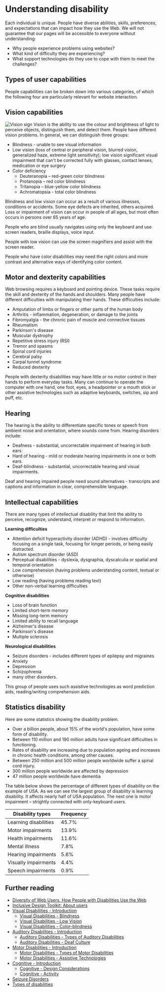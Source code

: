 # Understanding disability
Each individual is unique. People have diverse abilities, skills, preferences, and expectations that can impact how they use the Web. 
We will not guarantee that our pages will be accessible to everyone without understanding:
* Why people experience problems using websites?
* What kind of difficulty they are experiencing?
* What support technologies do they use to cope with them to meet the challenges?

## Types of user capabilities
People capabilities can be broken down into various categories, of which the following four are particularly relevant for website interaction.

## Vision capabilities
![Vision sign](docs/_images/vision.png)
Vision is the ability to use the colour and brightness of light to perceive objects, distinguish them, and detect them. People have different vision problems. In general, we can distinguish three groups:
* Blindness - unable to see visual information
* Low vision (loss of central or peripheral vision, blurred vision, generalized haze, extreme light sensitivity); low vision significant visual impairment that can't be corrected fully with glasses, contact lenses, medication or eye surgery
* Color deficiency
  * Deuteranopia – red-green color blindness
  * Protanopia – red color blindness  
  * Tritanopia – blue-yellow color blindness
  * Achromatopsia - total color blindness

Blindness and low vision can occur as a result of various illnesses, conditions or accidents. Some eye defects are inherited, others acquired. Loss or impairment of vision can occur in people of all ages, but most often occurs in persons over 65 years of age.

People who are blind usually navigates using only the keyboard and use screen readers, braille displays, voice input.

People with low vision can use the screen magnifiers and assist with the screen reader.

People who have color disabilities may need the right colors and more contrast and alternative ways of identifying color content. 


## Motor and dexterity capabilities
Web browsing requires a keyboard and pointing device. These tasks require the skill and dexterity of the hands and shoulders. Many people have different difficulties with manipulating their hands. These difficulties include:
 
* Amputation of limbs or fingers or other parts of the human body
* Arthritis - inflammation, degeneration, or damage to the joints
* Fibromyalgia - the chronic pain of muscle and connective tissues
* Rheumatism
* Parkinson's disease
* Muscular dystrophy
* Repetitive stress injury (RSI)
* Tremor and spasms
* Spinal cord injuries
* Cerebral palsy
* Carpal tunnel syndrome
* Reduced dexterity

People with dexterity disabilities may have little or no motor control in their hands to perform everyday tasks.
Many can continue to operate the computer with one hand, one foot, eyes, a headpointer or a mouth stick or other assistive technologies such as adaptive keyboards, switches, sip and puff, etc.

## Hearing
The hearing is the ability to differentiate specific tones or speech from ambient noise and orientation, where sounds come from.
Hearing disorders include:

* Deafness - substantial, uncorrectable impairment of hearing in both ears.
* Hard of hearing - mild or moderate hearing impairments in one or both ears.
* Deaf-blindness - substantial, uncorrectable hearing and visual impairments.

Deaf and hearing impaired people need sound alternatives - transcripts and captions and information in clear, comprehensible language.

## Intellectual capabilities
There are many types of intellectual disability that limit the ability to perceive, recognize, understand, interpret or respond to information.

**Learning difficulties**
* Attention deficit hyperactivity disorder (ADHD) - involves difficulty focusing on a single task, focusing for longer periods, or being easily distracted.
* Autism spectrum disorder (ASD)
* Perceptual disabilities - dyslexia, dysgraphia, dyscalculia or spatial and temporal orientation
* Low comprehension (having problems understanding content, textual or otherwise)
* Low reading (having problems reading text)
* Other non-verbal learning difficulties

**Cognitive disabilities**
* Loss of brain function
* Limited short-term memory
* Missing long-term memory
* Limited ability to recall language
* Alzheimer's disease
* Parkinson's disease
* Multiple sclerosis 

**Neurological disabilities**
* Seizure disorders - includes different types of epilepsy and migraines
* Anxiety 
* Depression
* Schizophrenia
* many other disorders.

This group of people uses such assistive technologies as word prediction aids, reading/writing comprehension aids.

## Statistics disability
Here are some statistics showing the disability problem.
* Over a billion people, about 15% of the world's population, have some form of disability.
* Between 110 million and 190 million adults have significant difficulties in functioning.
* Rates of disability are increasing due to population ageing and increases in chronic health conditions, among other causes.
* Between 250 million and 500 million people worldwide suffer a spinal cord injury.
* 300 million people worldwide are affected by depression
* 47 million people worldwide have dementia

The table below shows the percentage of different types of disability on the example of USA. 
As we can see the largest group of disability is learning disability. It affects nearly half of USA population. 
The next one is motor impairment – strightly connected with only-keyboard users.

| Disability types | Frequency |
| --- | --- |
| Learning disabilities | 45.7%
| Motor impairments | 13.9%
| Health impairments | 11.6%
| Mental illness | 7.8% |
| Hearing impairments | 5.6% | 
| Visually impairments | 4.4% |
| Speech impairments | 0.9% |

## Further reading
* [Diversity of Web Users. How People with Disabilities Use the Web](https://www.w3.org/WAI/intro/people-use-web/diversity#auditory)
* [Inclusive Design Toolkit: About users](http://www.inclusivedesigntoolkit.com/usercapabilities/usercap.html)
* [Visual Disabilities - Introduction](http://webaim.org/articles/visual/)
  * [Visual Disabilities - Blindness](http://webaim.org/articles/visual/blind)
  * [Visual Disabilities - Low Vision](http://webaim.org/articles/visual/lowvision)
  * [Visual Disabilities - Color-blindness](http://webaim.org/articles/visual/colorblind)
* [Auditory Disabilities - Introduction](http://webaim.org/articles/auditory/)
  * [Auditory Disabilities - Types of Auditory Disabilities](http://webaim.org/articles/auditory/auditorydisabilities)
  * [Auditory Disabilities - Deaf Culture](http://webaim.org/articles/auditory/culture)
* [Motor Disabilities - Introduction](http://webaim.org/articles/motor/)
  * [Motor Disabilities - Types of Motor Disabilities](http://webaim.org/articles/motor/motordisabilities)
  * [Motor Disabilities - Assistive Technologies](http://webaim.org/articles/motor/assistive)
* [Cognitive - Introduction](http://webaim.org/articles/cognitive/)
  * [Cognitive - Design Considerations](http://webaim.org/articles/cognitive/design)
  * [Cognitive - Activity](http://webaim.org/articles/cognitive/activity)
* [Seizure Disorders](http://webaim.org/articles/seizure/)
* [Types of disabilities](http://www.hwns.com.au/Resource-centre/Types-of-disabilities)







